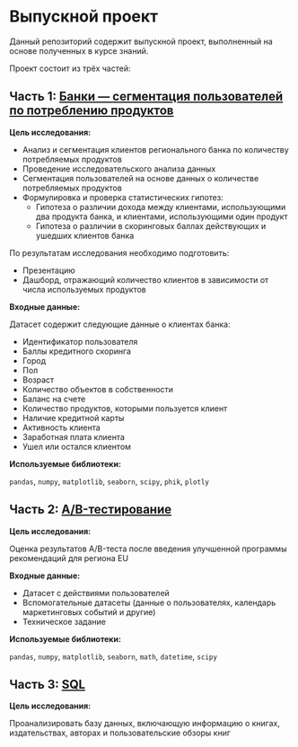 # Выпускной проект

Данный репозиторий содержит выпускной проект, выполненный на основе полученных в курсе знаний. 

Проект состоит из трёх частей:

## Часть 1: [Банки — сегментация пользователей по потреблению продуктов]()

**Цель исследования:**

- Анализ и сегментация клиентов регионального банка по количеству потребляемых продуктов
- Проведение исследовательского анализа данных
- Сегментация пользователей на основе данных о количестве потребляемых продуктов
- Формулировка и проверка статистических гипотез:
  - Гипотеза о различии дохода между клиентами, использующими два продукта банка, и клиентами, использующими один продукт
  - Гипотеза о различии в скоринговых баллах действующих и ушедших клиентов банка

По результатам исследования необходимо подготовить:
- Презентацию
- Дашборд, отражающий количество клиентов в зависимости от числа используемых продуктов

**Входные данные:**

Датасет содержит следующие данные о клиентах банка:
- Идентификатор пользователя
- Баллы кредитного скоринга
- Город
- Пол
- Возраст
- Количество объектов в собственности
- Баланс на счете
- Количество продуктов, которыми пользуется клиент
- Наличие кредитной карты
- Активность клиента
- Заработная плата клиента
- Ушел или остался клиентом

**Используемые библиотеки:**

`pandas`, `numpy`, `matplotlib`, `seaborn`, `scipy`, `phik`, `plotly`

##  Часть 2: [A/B-тестирование]()
**Цель исследования:**

Оценка результатов A/B-теста после введения улучшенной программы рекомендаций для региона EU

**Входные данные:**

- Датасет с действиями пользователей
- Вспомогательные датасеты (данные о пользователях, календарь маркетинговых событий и другие)
- Техническое задание

**Используемые библиотеки:**

`pandas`, `numpy`, `matplotlib`, `seaborn`, `math`, `datetime`, `scipy`

##  Часть 3: [SQL]()
**Цель исследования:**

Проанализировать базу данных, включающую информацию о книгах, издательствах, авторах и пользовательские обзоры книг
